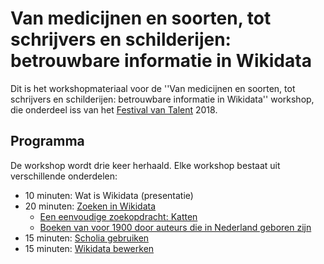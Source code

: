 Van medicijnen en soorten, tot schrijvers en schilderijen: betrouwbare informatie in Wikidata
=============================================================================================

Dit is het workshopmateriaal voor de ''Van medicijnen en soorten, tot schrijvers en schilderijen: betrouwbare informatie in Wikidata'' workshop,
die onderdeel iss van het [Festival van Talent](https://festivalvantalent.nl/) 2018.

Programma
---------

De workshop wordt drie keer herhaald. Elke workshop bestaat uit verschillende onderdelen:

* 10 minuten: Wat is Wikidata (presentatie)
* 20 minuten: [Zoeken in Wikidata](opdracht2.md)
   * [Een eenvoudige zoekopdracht: Katten](opdracht2.md#1-een-eenvoudige-zoekopdracht-katten)
   * [Boeken van voor 1900 door auteurs die in Nederland geboren zijn](opdracht2.md#2-boeken-van-voor-1900-door-auteurs-die-in-nederland-geboren-zijn)
* 15 minuten: [Scholia gebruiken](scholia.md)
* 15 minuten: [Wikidata bewerken](opdracht1.md)


